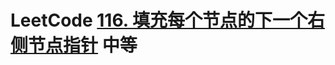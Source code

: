 # LeetCode [116. 填充每个节点的下一个右侧节点指针](https://leetcode-cn.com/problems/populating-next-right-pointers-in-each-node/) 中等

